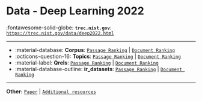 # Data - Deep Learning 2022 

:fontawesome-solid-globe: **`trec.nist.gov`**: [`https://trec.nist.gov/data/deep2022.html`](https://trec.nist.gov/data/deep2022.html)

---

- :material-database: **Corpus**: [`Passage Ranking`](https://microsoft.github.io/msmarco/TREC-Deep-Learning-2022#passage-ranking-dataset) | [`Document Ranking`](https://microsoft.github.io/msmarco/TREC-Deep-Learning-2022#document-ranking-dataset)
- :octicons-question-16: **Topics**: [`Passage Ranking`](https://microsoft.github.io/msmarco/TREC-Deep-Learning-2022#passage-ranking-dataset) | [`Document Ranking`](https://microsoft.github.io/msmarco/TREC-Deep-Learning-2022#document-ranking-dataset)
- :material-label: **Qrels**: [`Passage Ranking`](https://microsoft.github.io/msmarco/TREC-Deep-Learning-2022#passage-ranking-dataset) | [`Document Ranking`](https://microsoft.github.io/msmarco/TREC-Deep-Learning-2022#document-ranking-dataset)
- :material-database-outline: **ir_datasets**: [`Passage Ranking`](https://ir-datasets.com/msmarco-passage-v2.html#msmarco-passage-v2/trec-dl-2022) | [`Document Ranking`](https://ir-datasets.com/msmarco-document-v2.html#msmarco-document-v2/trec-dl-2022)


---

**Other:** [`Paper`](https://arxiv.org/abs/1611.09268) | [`Additional resources`](https://microsoft.github.io/msmarco/TREC-Deep-Learning-2022#additional-resources)
